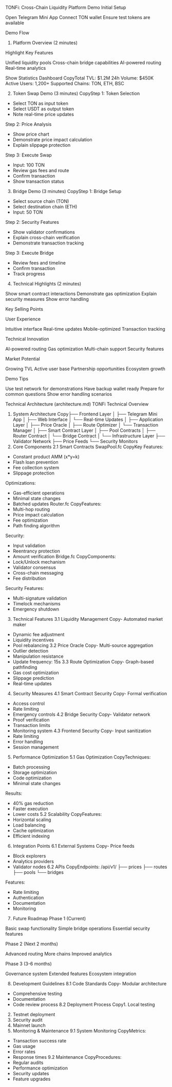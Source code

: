 TONFi: Cross-Chain Liquidity Platform Demo
Initial Setup

Open Telegram Mini App
Connect TON wallet
Ensure test tokens are available

Demo Flow
1. Platform Overview (2 minutes)

Highlight Key Features

Unified liquidity pools
Cross-chain bridge capabilities
AI-powered routing
Real-time analytics


Show Statistics Dashboard
CopyTotal TVL: $1.2M
24h Volume: $450K
Active Users: 1,200+
Supported Chains: TON, ETH, BSC


2. Token Swap Demo (3 minutes)
CopyStep 1: Token Selection
- Select TON as input token
- Select USDT as output token
- Note real-time price updates

Step 2: Price Analysis
- Show price chart
- Demonstrate price impact calculation
- Explain slippage protection

Step 3: Execute Swap
- Input: 100 TON
- Review gas fees and route
- Confirm transaction
- Show transaction status
3. Bridge Demo (3 minutes)
CopyStep 1: Bridge Setup
- Select source chain (TON)
- Select destination chain (ETH)
- Input: 50 TON

Step 2: Security Features
- Show validator confirmations
- Explain cross-chain verification
- Demonstrate transaction tracking

Step 3: Execute Bridge
- Review fees and timeline
- Confirm transaction
- Track progress
4. Technical Highlights (2 minutes)

Show smart contract interactions
Demonstrate gas optimization
Explain security measures
Show error handling

Key Selling Points

User Experience

Intuitive interface
Real-time updates
Mobile-optimized
Transaction tracking


Technical Innovation

AI-powered routing
Gas optimization
Multi-chain support
Security features


Market Potential

Growing TVL
Active user base
Partnership opportunities
Ecosystem growth



Demo Tips

Use test network for demonstrations
Have backup wallet ready
Prepare for common questions
Show error handling scenarios


Technical Architecture (architecture.md)
TONFi Technical Overview
1. System Architecture
Copy├── Frontend Layer
│   ├── Telegram Mini App
│   ├── Web Interface
│   └── Real-time Updates
│
├── Application Layer
│   ├── Price Oracle
│   ├── Route Optimizer
│   └── Transaction Manager
│
├── Smart Contract Layer
│   ├── Pool Contracts
│   ├── Router Contract
│   └── Bridge Contract
│
└── Infrastructure Layer
    ├── Validator Network
    ├── Price Feeds
    └── Security Monitors
2. Core Components
2.1 Smart Contracts
SwapPool.fc
CopyKey Features:
- Constant product AMM (x*y=k)
- Flash loan prevention
- Fee collection system
- Slippage protection

Optimizations:
- Gas-efficient operations
- Minimal state changes
- Batched updates
Router.fc
CopyFeatures:
- Multi-hop routing
- Price impact calculation
- Fee optimization
- Path finding algorithm

Security:
- Input validation
- Reentrancy protection
- Amount verification
Bridge.fc
CopyComponents:
- Lock/Unlock mechanism
- Validator consensus
- Cross-chain messaging
- Fee distribution

Security Features:
- Multi-signature validation
- Timelock mechanisms
- Emergency shutdown
3. Technical Features
3.1 Liquidity Management
Copy- Automated market maker
- Dynamic fee adjustment
- Liquidity incentives
- Pool rebalancing
3.2 Price Oracle
Copy- Multi-source aggregation
- Outlier detection
- Manipulation resistance
- Update frequency: 15s
3.3 Route Optimization
Copy- Graph-based pathfinding
- Gas cost optimization
- Slippage prediction
- Real-time updates
4. Security Measures
4.1 Smart Contract Security
Copy- Formal verification
- Access control
- Rate limiting
- Emergency controls
4.2 Bridge Security
Copy- Validator network
- Proof verification
- Transaction limits
- Monitoring system
4.3 Frontend Security
Copy- Input sanitization
- Rate limiting
- Error handling
- Session management
5. Performance Optimization
5.1 Gas Optimization
CopyTechniques:
- Batch processing
- Storage optimization
- Code optimization
- Minimal state changes

Results:
- 40% gas reduction
- Faster execution
- Lower costs
5.2 Scalability
CopyFeatures:
- Horizontal scaling
- Load balancing
- Cache optimization
- Efficient indexing
6. Integration Points
6.1 External Systems
Copy- Price feeds
- Block explorers
- Analytics providers
- Validator nodes
6.2 APIs
CopyEndpoints:
/api/v1/
  ├── prices
  ├── routes
  ├── pools
  └── bridges

Features:
- Rate limiting
- Authentication
- Documentation
- Monitoring
7. Future Roadmap
Phase 1 (Current)

Basic swap functionality
Simple bridge operations
Essential security features

Phase 2 (Next 2 months)

Advanced routing
More chains
Improved analytics

Phase 3 (3-6 months)

Governance system
Extended features
Ecosystem integration

8. Development Guidelines
8.1 Code Standards
Copy- Modular architecture
- Comprehensive testing
- Documentation
- Code review process
8.2 Deployment Process
Copy1. Local testing
2. Testnet deployment
3. Security audit
4. Mainnet launch
9. Monitoring & Maintenance
9.1 System Monitoring
CopyMetrics:
- Transaction success rate
- Gas usage
- Error rates
- Response times
9.2 Maintenance
CopyProcedures:
- Regular audits
- Performance optimization
- Security updates
- Feature upgrades